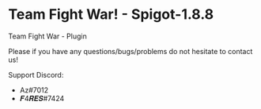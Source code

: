 # Team Fight War! - Spigot-1.8.8

Team Fight War - Plugin

Please if you have any questions/bugs/problems do not hesitate to contact us!


Support Discord:  

- Az#7012 
- 𝑭4𝑹𝑬𝑺#7424
